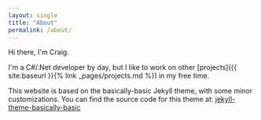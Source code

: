 ```yaml
---
layout: single
title: "About"
permalink: /about/
---
```


Hi there, I'm Craig.

I'm a C#/.Net developer by day, but I like to work on other [projects]({{ site.baseurl }}{% link _pages/projects.md %}) in my free time. 

This website is based on the basically-basic Jekyll theme, with some minor customizations. You can find the source code for this theme at: [jekyll-theme-basically-basic](https://github.com/mmistakes/jekyll-theme-basically-basic)

[jekyll-organization]: https://github.com/jekyll
